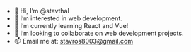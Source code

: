 - 👋 Hi, I’m @stavthal
- 👀 I’m interested in web development.
- 🌱 I’m currently learning React and Vue!
- 💞️ I’m looking to collaborate on web development projects.
- 📫 Email me at: stavros8003@gmail.com

<!---
stavthal/stavthal is a ✨ special ✨ repository because its `README.md` (this file) appears on your GitHub profile.
You can click the Preview link to take a look at your changes.
--->
